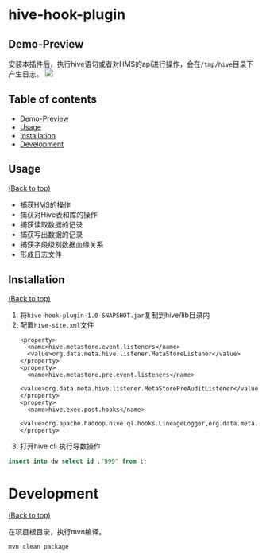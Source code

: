 
# hive-hook-plugin


## Demo-Preview

安装本插件后，执行hive语句或者对HMS的api进行操作，会在`/tmp/hive`目录下产生日志。
![](http://image-picgo.test.upcdn.net/img/20210608144537.png)

## Table of contents
- [Demo-Preview](##Demo-Preview)
- [Usage](##Usage)
- [Installation](##Installation)
- [Development](##Development)

## Usage
[(Back to top)](#table-of-contents)
- 捕获HMS的操作
- 捕获对Hive表和库的操作
- 捕获读取数据的记录
- 捕获写出数据的记录
- 捕获字段级别数据血缘关系
- 形成日志文件

## Installation
[(Back to top)](#table-of-contents)
1. 将`hive-hook-plugin-1.0-SNAPSHOT.jar`复制到hive/lib目录内
2. 配置`hive-site.xml`文件
    ```shell script
    <property>
      <name>hive.metastore.event.listeners</name>
      <value>org.data.meta.hive.listener.MetaStoreListener</value>
    </property>
    <property>
      <name>hive.metastore.pre.event.listeners</name>
      <value>org.data.meta.hive.listener.MetaStorePreAuditListener</value>
    </property>
    <property>
      <name>hive.exec.post.hooks</name>
      <value>org.apache.hadoop.hive.ql.hooks.LineageLogger,org.data.meta.hive.hook.LineageLoggerHook</value>
    </property>
    ```
3. 打开hive cli 执行导数操作
```sql
insert into dw select id ,"999" from t;
```



# Development
[(Back to top)](#table-of-contents)

在项目根目录，执行mvn编译。
```shell script
mvn clean package
```
